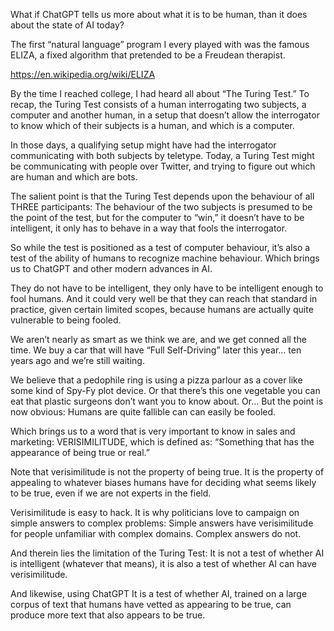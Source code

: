 What if ChatGPT tells us more about what it is to be human, than it does about the state of AI today?

The first “natural language” program I every played with was the famous ELIZA, a fixed algorithm that pretended to be a Freudean therapist.

https://en.wikipedia.org/wiki/ELIZA

By the time I reached college, I had heard all about “The Turing Test.” To recap, the Turing Test consists of a human interrogating two subjects, a computer and another human, in a setup that doesn’t allow the interrogator to know which of their subjects is a human, and which is a computer.

In those days, a qualifying setup might have had the interrogator communicating with both subjects by teletype. Today, a Turing Test might be communicating with people over Twitter, and trying to figure out which are human and which are bots.

The salient point is that the Turing Test depends upon the behaviour of all THREE participants: The behaviour of the two subjects is presumed to be the point of the test, but for the computer to “win,” it doesn’t have to be intelligent, it only has to behave in a way that fools the interrogator.

So while the test is positioned as a test of computer behaviour, it’s also a test of the ability of humans to recognize machine behaviour. Which brings us to ChatGPT and other modern advances in AI.

They do not have to be intelligent, they only have to be intelligent enough to fool humans. And it could very well be that they can reach that standard in practice, given certain limited scopes, because humans are actually quite vulnerable to being fooled.

We aren’t nearly as smart as we think we are, and we get conned all the time. We buy a car that will have “Full Self-Driving” later this year… ten years ago and we’re still waiting.

We believe that a pedophile ring is using a pizza parlour as a cover like some kind of Spy-Fy plot device. Or that there’s this one vegetable you can eat that plastic surgeons don’t want you to know about. Or… But the point is now obvious: Humans are quite fallible can can easily be fooled.

Which brings us to a word that is very important to know in sales and marketing: VERISIMILITUDE, which is defined as: “Something that has the appearance of being true or real.”

Note that verisimilitude is not the property of being true. It is the property of appealing to whatever biases humans have for deciding what seems likely to be true, even if we are not experts in the field.

Verisimilitude is easy to hack. It is why politicians love to campaign on simple answers to complex problems: Simple answers have verisimilitude for people unfamiliar with complex domains. Complex answers do not.

And therein lies the limitation of the Turing Test: It is not a test of whether AI is intelligent (whatever that means), it is also a test of whether AI can have verisimilitude. 

And likewise, using ChatGPT It is a test of whether AI, trained on a large corpus of text that humans have vetted as appearing to be true, can produce more text that also appears to be true.

